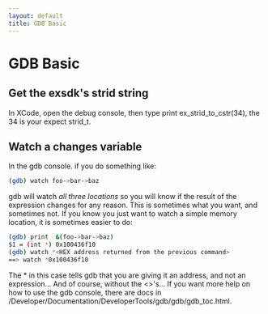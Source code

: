 ```yaml
---
layout: default
title: GDB Basic
---
```


# GDB Basic

## Get the exsdk's strid string 

In XCode, open the debug console, then type print ex_strid_to_cstr(34), the 34 is your expect strid_t.

## Watch a changes variable

In the gdb console. if you do something like:

```bash
(gdb) watch foo->bar->baz
```

gdb will watch *all three locations* so you will know if the result of the expression changes for any reason. 
This is sometimes what you want, and sometimes not. If you know you just want to watch a simple memory location, it is sometimes easier to do:

```bash
(gdb) print  &(foo->bar->baz)
$1 = (int *) 0x100436f10
(gdb) watch *<HEX address returned from the previous command> 
==> watch *0x100436f10
```

The * in this case tells gdb that you are giving it an address, and not an expression... And of course, without the <>'s...
If you want more help on how to use the gdb console, there are docs in /Developer/Documentation/DeveloperTools/gdb/gdb/gdb_toc.html.
